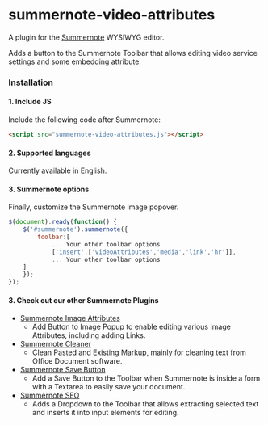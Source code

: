 # summernote-video-attributes
A plugin for the [Summernote](https://github.com/summernote/summernote/) WYSIWYG editor.

Adds a button to the Summernote Toolbar that allows editing video service settings and some embedding attribute.

### Installation

#### 1. Include JS

Include the following code after Summernote:

```html
<script src="summernote-video-attributes.js"></script>
```

#### 2. Supported languages

Currently available in English.

#### 3. Summernote options

Finally, customize the Summernote image popover.

```javascript
$(document).ready(function() {
    $('#summernote').summernote({
        toolbar:[
            ... Your other toolbar options
            ['insert',['videoAttributes','media','link','hr']],
            ... Your other toolbar options
    ]
    });
});
```

#### 3. Check out our other Summernote Plugins
- [Summernote Image Attributes](https://github.com/StudioJunkyard/summernote-image-attributes)
  - Add Button to Image Popup to enable editing various Image Attributes, including adding Links.
- [Summernote Cleaner](https://github.com/StudioJunkyard/summernote-cleaner)
  - Clean Pasted and Existing Markup, mainly for cleaning text from Office Document software.
- [Summernote Save Button](https://github.com/StudioJunkyard/summernote-save-button)
  - Add a Save Button to the Toolbar when Summernote is inside a form with a Textarea to easily save your document.
- [Summernote SEO](https://github.com/StudioJunkyard/summernote-seo)
  - Adds a Dropdown to the Toolbar that allows extracting selected text and inserts it into input elements for editing.
  
